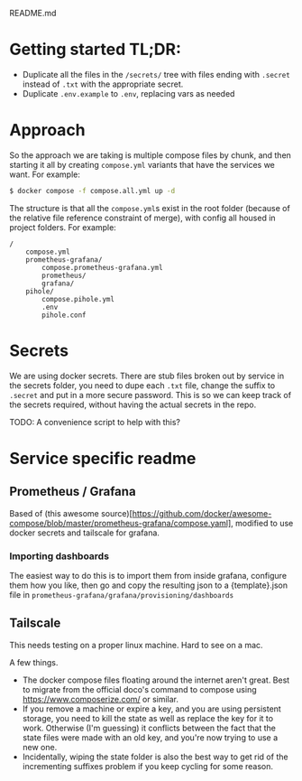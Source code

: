 README.md

# Getting started TL;DR:

* Duplicate all the files in the `/secrets/` tree with files ending with `.secret` instead of `.txt` with the appropriate secret. 
* Duplicate `.env.example` to `.env`, replacing vars as needed

# Approach

So the approach we are taking is multiple compose files by chunk, and then starting it all by creating `compose.yml` variants that have the services we want. For example:

```bash
$ docker compose -f compose.all.yml up -d
```

The structure is that all the `compose.yml`s exist in the root folder (because of the relative file reference constraint of merge), with config all housed in project folders. For example:

```
/
    compose.yml
    prometheus-grafana/
        compose.prometheus-grafana.yml
        prometheus/
        grafana/
    pihole/
        compose.pihole.yml
        .env
        pihole.conf
```

# Secrets

We are using docker secrets. There are stub files broken out by service in the secrets folder, you need to dupe each `.txt` file, change the suffix to `.secret` and put in a more secure password. This is so we can keep track of the secrets required, without having the actual secrets in the repo. 

TODO: A convenience script to help with this? 

# Service specific readme

## Prometheus / Grafana

Based of (this awesome source)[https://github.com/docker/awesome-compose/blob/master/prometheus-grafana/compose.yaml], modified to use docker secrets and tailscale for grafana. 

### Importing dashboards

The easiest way to do this is to import them from inside grafana, configure them how you like, then go and copy the resulting json to a {template}.json file in `prometheus-grafana/grafana/provisioning/dashboards`

## Tailscale

This needs testing on a proper linux machine. Hard to see on a mac.

A few things.

* The docker compose files floating around the internet aren't great. Best to migrate from the official doco's command to compose using https://www.composerize.com/ or similar. 
* If you remove a machine or expire a key, and you are using persistent storage, you need to kill the state as well as replace the key for it to work. Otherwise (I'm guessing) it conflicts between the fact that the state files were made with an old key, and you're now trying to use a new one. 
* Incidentally, wiping the state folder is also the best way to get rid of the incrementing suffixes problem if you keep cycling for some reason. 
